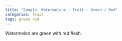 ```yaml
---
title: "Sample: Watermelons - Fruit - Green / Red"
categories: fruit
tags: green red
---
```

Watermelon are green with red flesh.

